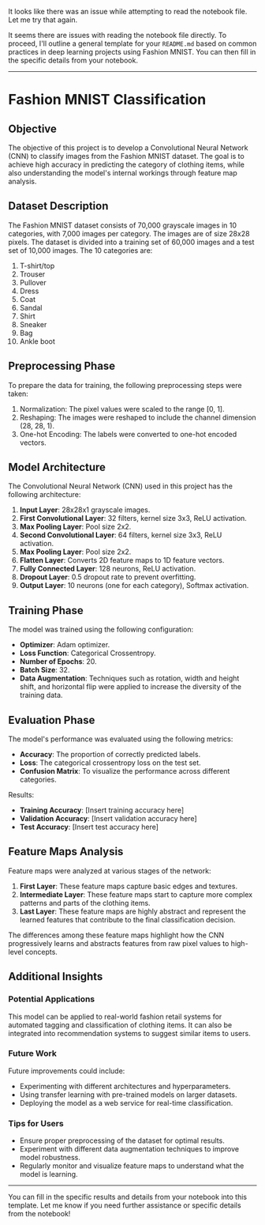It looks like there was an issue while attempting to read the notebook file. Let me try that again.

It seems there are issues with reading the notebook file directly. To proceed, I'll outline a general template for your `README.md` based on common practices in deep learning projects using Fashion MNIST. You can then fill in the specific details from your notebook.

---

# Fashion MNIST Classification

## Objective

The objective of this project is to develop a Convolutional Neural Network (CNN) to classify images from the Fashion MNIST dataset. The goal is to achieve high accuracy in predicting the category of clothing items, while also understanding the model's internal workings through feature map analysis.

## Dataset Description

The Fashion MNIST dataset consists of 70,000 grayscale images in 10 categories, with 7,000 images per category. The images are of size 28x28 pixels. The dataset is divided into a training set of 60,000 images and a test set of 10,000 images. The 10 categories are:

1. T-shirt/top
2. Trouser
3. Pullover
4. Dress
5. Coat
6. Sandal
7. Shirt
8. Sneaker
9. Bag
10. Ankle boot

## Preprocessing Phase

To prepare the data for training, the following preprocessing steps were taken:

1. Normalization: The pixel values were scaled to the range [0, 1].
2. Reshaping: The images were reshaped to include the channel dimension (28, 28, 1).
3. One-hot Encoding: The labels were converted to one-hot encoded vectors.

## Model Architecture

The Convolutional Neural Network (CNN) used in this project has the following architecture:

1. **Input Layer**: 28x28x1 grayscale images.
2. **First Convolutional Layer**: 32 filters, kernel size 3x3, ReLU activation.
3. **Max Pooling Layer**: Pool size 2x2.
4. **Second Convolutional Layer**: 64 filters, kernel size 3x3, ReLU activation.
5. **Max Pooling Layer**: Pool size 2x2.
6. **Flatten Layer**: Converts 2D feature maps to 1D feature vectors.
7. **Fully Connected Layer**: 128 neurons, ReLU activation.
8. **Dropout Layer**: 0.5 dropout rate to prevent overfitting.
9. **Output Layer**: 10 neurons (one for each category), Softmax activation.

## Training Phase

The model was trained using the following configuration:

- **Optimizer**: Adam optimizer.
- **Loss Function**: Categorical Crossentropy.
- **Number of Epochs**: 20.
- **Batch Size**: 32.
- **Data Augmentation**: Techniques such as rotation, width and height shift, and horizontal flip were applied to increase the diversity of the training data.

## Evaluation Phase

The model's performance was evaluated using the following metrics:

- **Accuracy**: The proportion of correctly predicted labels.
- **Loss**: The categorical crossentropy loss on the test set.
- **Confusion Matrix**: To visualize the performance across different categories.

Results:
- **Training Accuracy**: [Insert training accuracy here]
- **Validation Accuracy**: [Insert validation accuracy here]
- **Test Accuracy**: [Insert test accuracy here]

## Feature Maps Analysis

Feature maps were analyzed at various stages of the network:

1. **First Layer**: These feature maps capture basic edges and textures.
2. **Intermediate Layer**: These feature maps start to capture more complex patterns and parts of the clothing items.
3. **Last Layer**: These feature maps are highly abstract and represent the learned features that contribute to the final classification decision.

The differences among these feature maps highlight how the CNN progressively learns and abstracts features from raw pixel values to high-level concepts.

## Additional Insights

### Potential Applications

This model can be applied to real-world fashion retail systems for automated tagging and classification of clothing items. It can also be integrated into recommendation systems to suggest similar items to users.

### Future Work

Future improvements could include:

- Experimenting with different architectures and hyperparameters.
- Using transfer learning with pre-trained models on larger datasets.
- Deploying the model as a web service for real-time classification.

### Tips for Users

- Ensure proper preprocessing of the dataset for optimal results.
- Experiment with different data augmentation techniques to improve model robustness.
- Regularly monitor and visualize feature maps to understand what the model is learning.

---

You can fill in the specific results and details from your notebook into this template. Let me know if you need further assistance or specific details from the notebook!